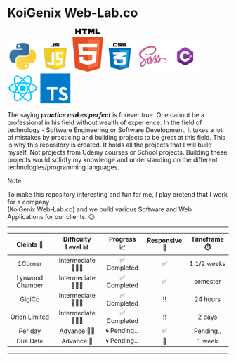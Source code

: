 # KoiGenix Web-Lab.co

<img src="project_images/python.webp" alt="Python orgramming language logo" width=70 height=70> <img src="project_images/javascript.webp" alt="JavaScript logo" width=70 height=70> <img src="project_images/html.webp" alt="HTML logo" width=70 > <img src="project_images/css.webp" alt="CSS logo" width=70 height=70> <img src="project_images/sass.webp" alt="Sass-CSS logo" width=70 height=70> <img src="project_images/csharp.webp" alt="C-Sharp orgramming language logo" width=70 height="70"> <img src="project_images/react-logo.png" alt="React logo" width=70 height="70"> <img src="project_images/typescript.webp" alt="Typescript logo" width=70 height="70"/>

The saying **_practice makes perfect_** is forever true. One cannot be a professional in his field without wealth of experience. In the field of technology - Software Engineering or Software Development, it takes a lot of mistakes by practicing and building projects to be great at this field. This is why this repository is created. It holds all the projects that I will build myself. Not projects from Udemy courses or School projects. Building these projects would solidfy my knowledge and understanding on the different technologies/programming languages.

> [!NOTE]  
> To make this repository interesting and fun for me, I play pretend that I work for a company  
> (KoiGenix Web-Lab.co) and we build various Software and Web Applications for our clients. 😉

---

|   Cleints 👫    | Difficulty Level 📊 |  Progress 📈  | Responsive 📱 | Timeframe ⏱️ |
| :-------------: | :-----------------: | :-----------: | :-----------: | :----------: |
|     1Corner     |   Intermediate 🏋🏽‍♂️   | ✅ Completed  |      ✅       | 1 1/2 weeks  |
| Lynwood Chamber |   Intermediate 🏋🏽‍♂️   | ✅ Completed  |      ✅       |   semester   |
|     GigiCo      |   Intermediate 🏋🏽‍♂️   | ✅ Completed  |      ‼️       |   24 hours   |
|  Orion Limited  |   Intermediate 🏋🏽‍♂️   | ✅ Completed  |      ‼️       |    2 days    |
|     Per day     |     Advance 🤼‍♂️      | 🌀 Pending... |      ✅       |  Pending..   |
|    Due Date     |     Advance 🤼      | 🌀 Pending... |      📵       |    1 week    |

---
